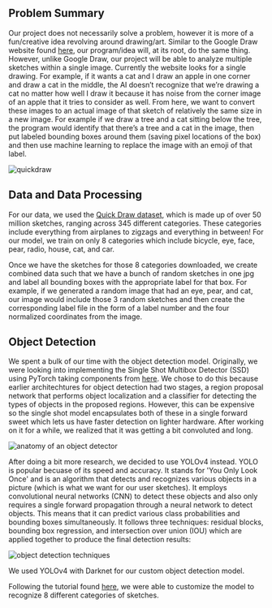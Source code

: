 ## Problem Summary

Our project does not necessarily solve a problem, however it is more of a fun/creative idea revolving around drawing/art. Similar to the Google Draw website found [here](https://quickdraw.withgoogle.com), our program/idea will, at its root, do the same thing. However, unlike Google Draw, our project will be able to  analyze multiple sketches within a single image. Currently the website looks for a single drawing. For example, if it wants a cat and I draw an apple in one corner and draw a cat in the middle, the AI doesn’t recognize that we’re drawing a cat no matter how well I draw it because it has noise from the corner image of an apple that it tries to consider as well. From here, we want to convert these images to an actual image of that sketch of relatively the same size in a new image. For example if we draw a tree and a cat sitting below the tree, the program would identify that there’s a tree and a cat in the image, then put labeled bounding boxes around them (saving pixel locations of the box) and then use machine learning to replace the image with an emoji of that label.

![quickdraw](https://production-media.paperswithcode.com/datasets/Quick_Draw_Dataset-0000005143-a17c9cd4.jpeg)


## Data and Data Processing
For our data, we used the [Quick Draw dataset](https://www.kaggle.com/code/aleksandradeis/getting-started-with-pytorch-for-quick-draw/data), which is made up of over 50 million sketches, ranging across 345 different categories. These categories include everything from airplanes to zigzags and everything in between! For our model, we train on only 8 categories which include bicycle, eye, face, pear, radio, house, cat, and car. 

Once we have the sketches for those 8 categories downloaded, we create combined data such that we have a bunch of random sketches in one jpg and label all bounding boxes with the appropriate label for that box. For example, if we generated a random image that had an eye, pear, and cat, our image would include those 3 random sketches and then create the corresponding label file in the form of a label number and the four normalized coordinates from the image.

## Object Detection

We spent a bulk of our time with the object detection model. Originally, we were looking into implementing the Single Shot Multibox Detector (SSD) using PyTorch taking components from [here](https://github.com/sgrvinod/a-PyTorch-Tutorial-to-Object-Detection). We chose to do this because earlier architechtures for object detection had two stages, a region proposal network that performs object localization and a classifier for detecting the types of objects in the proposed regions. However, this can be expensive so the single shot model encapsulates both of these in a single forward sweet which lets us have faster detection on lighter hardware. After working on it for a while, we realized that it was getting a bit convoluted and long. 

![anatomy of an object detector](https://blog.roboflow.com/content/images/2020/06/image-10.png)

After doing a bit more research, we decided to use YOLOv4 instead. YOLO is popular becuase of its speed and accuracy. It stands for 'You Only Look Once' and is an algorithm that detects and recognizes various objects in a picture (which is what we want for our user sketches). It employs convolutional neural networks (CNN) to detect these objects and also only requires a single forward propagation through a neural network to detect objects. This means that it can predict various class probabilities and bounding boxes simultaneously. It follows three techniques: residual blocks, bounding box regression, and intersection over union (IOU) which are applied together to produce the final detection results:

![object detection techniques](https://www.section.io/engineering-education/introduction-to-yolo-algorithm-for-object-detection/how-yolo-algorithm-works.jpg)

We used YOLOv4 with Darknet for our custom object detection model. 

Following the tutorial found [here](https://colab.research.google.com/drive/1_GdoqCJWXsChrOiY8sZMr_zbr_fH-0Fg?usp=sharing), we were able to customize the model to recognize 8 different categories of sketches.



